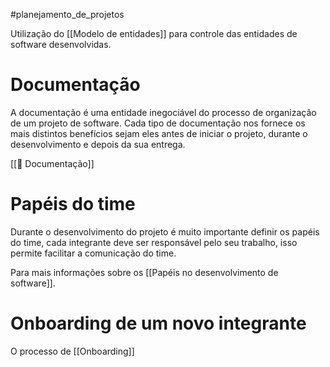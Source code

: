 #planejamento_de_projetos 


Utilização do [[Modelo de entidades]] para controle das entidades de software desenvolvidas.
# Documentação

A documentação é uma entidade inegociável do processo de organização de um projeto de software. Cada tipo de documentação nos fornece os mais distintos benefícios sejam eles antes de iniciar o projeto, durante o desenvolvimento e depois da sua entrega.

[[📕 Documentação]]

# Papéis do time

Durante o desenvolvimento do projeto é muito importante definir os papéis do time, cada integrante deve ser responsável pelo seu trabalho, isso permite facilitar a comunicação do time.

Para mais informações sobre os [[Papéis no desenvolvimento de software]].


# Onboarding de um novo integrante

O processo de [[Onboarding]]
